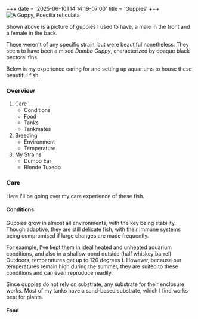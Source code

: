 +++
date = '2025-06-10T14:14:19-07:00'
title = 'Guppies'
+++
![A Guppy, Poecilia reticulata](hexno.jpeg)

Shown above is a picture of guppies I used to have, a male in the front and a female in the back.

These weren't of any specific strain, but were beautiful nonetheless. They seem to have been a mixed *Dumbo Guppy*, characterized by opaque black pectoral fins.

Below is my experience caring for and setting up aquariums to house these beautiful fish.

### Overview
1. Care
    - Conditions
    - Food
    - Tanks
    - Tankmates
2. Breeding
    - Environment
    - Temperature 
3. My Strains
    - Dumbo Ear
    - Blonde Tuxedo

### Care

Here I'll be going over my care experience of these fish. 

#### Conditions

Guppies grow in almost all environments, with the key being stability. Though adaptive, they are still delicate fish, with their immune systems being compromised if large changes are made frequently.

For example, I've kept them in ideal heated and unheated aquarium conditions, and also in a shallow pond outside (half whiskey barrel) Outdoors, temperatures get up to 120 degrees f. However, because our temperatures remain high during the summer, they are suited to these conditions and can even reproduce readily.

Since guppies do not rely on substrate, any substrate for their enclosure works. Most of my tanks have a sand-based substrate, which I find works best for plants.  

#### Food